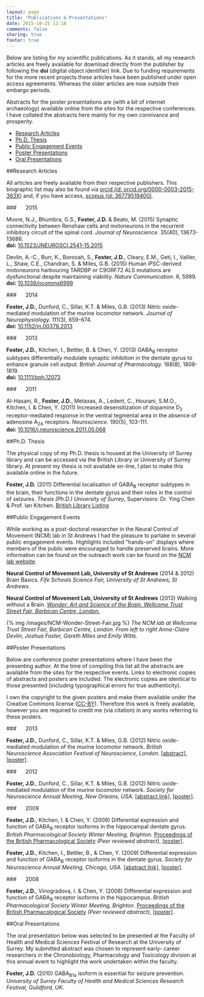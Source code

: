 ```yaml
---
layout: page
title: "Publications & Presentations"
date: 2015-10-25 12:18
comments: false
sharing: true
footer: true
---
```


Below are listing for my scientific publications. As it stands, all my
research articles are freely available for download directly from the
publisher by following the __doi__ (digital object identifier)
link. Due to funding requirements for the more recent projects these
articles have been published under open access agreements. Whereas the
older articles are now outside their embargo periods.

Abstracts for the poster presentations are (with a bit of internet
archaeology) available online from the sites for the respective
conferences. I have collated the abstracts here mainly for my own
connivance and prosperity.

* [Research Articles](#research-articles)
* [Ph.D. Thesis](#phd-thesis)
* [Public Engagement Events](#public-engagement-events)
* [Poster Presentations](#poster-presentations)
* [Oral Presentations](#oral-presentations)

<a id="research-articles"></a>
##Research Articles

All articles are freely available from their respective
publishers. This biographic list may also be found via
[orcid (id: orcid.org/0000-0003-2015-363X)](http://orcid.org/0000-0003-2015-363X)
and, if you have access,
[scopus (id: 36779519400)](http://www.scopus.com/authid/detail.url?authorId=36779519400).

###&nbsp;&nbsp;&nbsp;&nbsp;&nbsp;&nbsp;2015

Moore, N.J., Bhumbra, G.S., __Foster, J.D.__ & Beato, M. (2015) Synaptic connectivity between Renshaw cells and motoneurons in the recurrent inhibitory circuit of the spinal cord. _Journal of Neuroscience._ 35(40), 13673-13686. <br>__doi:__ [10.1523/JNEUROSCI.2541-15.2015](http://dx.doi.org/10.1523/JNEUROSCI.2541-15.2015)

Devlin, A.-C., Burr, K., Borooah, S., __Foster, J.D.__, Cleary, E.M., Geti, I., Vallier, L., Shaw, C.E., Chandran, S. & Miles, G.B. (2015) Human iPSC-derived motoneurons harbouring TARDBP or C9ORF72 ALS mutations are dysfunctional despite maintaining viability. _Nature Communication._ 6, 5999. <br>__doi:__ [10.1038/ncomms6999](http://dx.doi.org/10.1038/ncomms6999)

###&nbsp;&nbsp;&nbsp;&nbsp;&nbsp;&nbsp;2014

__Foster, J.D.__, Dunford, C., Sillar, K.T. & Miles, G.B. (2013) Nitric oxide-mediated modulation of the murine locomotor network. _Journal of Neurophysiology._ 111(3), 659-674. <br>__doi:__ [10.1152/jn.00378.2013](http://dx.doi.org/10.1152/jn.00378.2013)

###&nbsp;&nbsp;&nbsp;&nbsp;&nbsp;&nbsp;2013

__Foster, J.D.__, Kitchen, I., Bettler, B. & Chen, Y. (2013) GABA<sub>B</sub> receptor subtypes differentially modulate synaptic inhibition in the dentate gyrus to enhance granule cell output. _British Journal of Pharmacology._ 168(8), 1808-1819. <br>__doi:__ [10.1111/bph.12073](http://dx.doi.org/10.1111/bph.12073)

###&nbsp;&nbsp;&nbsp;&nbsp;&nbsp;&nbsp;2011

Al-Hasani, R., __Foster, J.D.__, Metaxas, A., Ledent, C., Hourani, S.M.O., Kitchen, I. & Chen, Y. (2011) Increased desensitization of dopamine D<sub>2</sub> receptor-mediated response in the ventral tegmental area in the absence of adenosine A<sub>2A</sub> receptors. _Neuroscience._ 190(5), 103-111. <br>__doi:__ [10.1016/j.neuroscience.2011.05.068](http://dx.doi.org/10.1016/j.neuroscience.2011.05.068)

<a id="phd-thesis"></a>
##Ph.D. Thesis

The physical copy of my Ph.D. thesis is housed at the University of
Surrey library and can be accessed via the British Library or
University of Surrey library. At present my thesis is not available
on-line, I plan to make this available online in the future.

__Foster, J.D.__ (2011) Differential localisation of GABA<sub>B</sub> receptor subtypes in the brain, their functions in the dentate gyrus and their roles in the control of seizures. _Thesis (Ph.D.) University of Surrey_, Supervisors: Dr. Ying Chen & Prof. Ian Kitchen. [British Library Listing](http://ethos.bl.uk/OrderDetails.do?uin=uk.bl.ethos.543273)

<a id="public-engagement-events"></a>
##Public Engagement Events

While working as a post-doctoral researcher in the Neural Control of
Movement (NCM) lab in St Andrews I had the pleasure to partake in
several public engagement events. Highlights included "hands-on"
displays where members of the public were encouraged to handle
preserved brains. More information can be found on the outreach work
can be found on the
[NCM lab website](http://ncm.wp.st-andrews.ac.uk/outreach/).

__Neural Control of Movement Lab, University of St Andrews__ (2014 & 2012) Brain Basics. _Fife Schools Science Fair, University of St Andrews, St Andrews._

__Neural Control of Movement Lab, University of St Andrews__ (2013) Walking without a Brain. [_Wonder: Art and Science of the Brain, Wellcome Trust Street Fair, Barbican Centre, London._](http://www.barbican.org.uk/wonder)

{% img /images/NCM-Wonder-Street-Fair.jpg %}
_The NCM lab at Wellcome Trust Street Fair, Barbican Centre,
London. From left to right Anna-Claire Devlin, Joshua Foster, Gareth
Miles and Emily Witts._

<a id="poster-presentations"></a>
##Poster Presentations

Below are conference poster presentations where I have been the
presenting author. At the time of compiling this list all the
abstracts are available from the sites for the respective
events. Links to electronic copies of abstracts and posters are
included. The electronic copies are identical to those presented
(including typographical errors for true authenticity).

I own the copyright to the given posters and make them available under
the Creative Commons license
([CC-BY](http://creativecommons.org/licenses/by/4.0/)). Therefore this
work is freely available, however you are required to credit me (via
citation) in any works referring to these posters.

###&nbsp;&nbsp;&nbsp;&nbsp;&nbsp;&nbsp;2013

__Foster, J.D.__, Dunford, C., Sillar, K.T. & Miles, G.B. (2012) Nitric oxide-mediated modulation of the murine locomotor network. _British Neuroscience Association Festival of Neuroscience, London._ [[abstract]](https://dl.dropboxusercontent.com/u/20003586/publications/Posters/BNA2013-JDFoster.pdf), [[poster]](https://dl.dropboxusercontent.com/u/20003586/publications/Posters/20130403-BNA-Univ_St_Andrews.pdf).

###&nbsp;&nbsp;&nbsp;&nbsp;&nbsp;&nbsp;2012

__Foster, J.D.__, Dunford, C., Sillar, K.T. & Miles, G.B. (2012) Nitric oxide-mediated modulation of the murine locomotor network. _Society for Neuroscience Annual Meeting, New Orleans, USA._ [[abstract link]](http://www.abstractsonline.com/Plan/ViewAbstract.aspx?sKey=e5f0a078-7214-4a3f-8485-e2d62e939c3d&cKey=5ca63a0c-c0c7-4c3a-a131-53a17f14c301&mKey={70007181-01C9-4DE9-A0A2-EEBFA14CD9F1}), [[poster]](https://dl.dropboxusercontent.com/u/20003586/publications/Posters/20121009-SfN-Univ_St_Andrews.pdf).

###&nbsp;&nbsp;&nbsp;&nbsp;&nbsp;&nbsp;2009

__Foster, J.D.__, Kitchen, I. & Chen, Y. (2009) Differential expression and function of GABA<sub>B</sub> receptor isoforms in the hippocampal dentate gyrus. _British Pharmacological Society Winter Meeting, Brighton._ [Proceedings of the British Pharmacological Society](http://www.pa2online.org/abstracts/Vol7Issue4abst072P.pdf) _(Peer reviewed abstract)_, [[poster]](https://dl.dropboxusercontent.com/u/20003586/publications/Posters/20091214-BPS-Univ_Surrey.pdf).

__Foster, J.D.__, Kitchen, I., Bettler, B., & Chen, Y. (2009) Differential expression and function of GABA<sub>B</sub> receptor isoforms in the dentate gyrus. _Society for Neuroscience Annual Meeting, Chicago, USA._ [[abstract link]](http://www.abstractsonline.com/Plan/ViewAbstract.aspx?sKey=83018d7b-185e-4770-ac72-5159eb3e97c5&cKey=c846eaf9-f922-4aaa-8fa5-6f67de23f931&mKey={081F7976-E4CD-4F3D-A0AF-E8387992A658}), [[poster]](https://dl.dropboxusercontent.com/u/20003586/publications/Posters/20091014-SfN-Univ_Surrey.pdf).

###&nbsp;&nbsp;&nbsp;&nbsp;&nbsp;&nbsp;2008

__Foster, J.D.__, Vinogradova, I. & Chen, Y. (2008) Differential expression and function of GABA<sub>B</sub> receptor isoforms in the hippocampus. _British Pharmacological Society Winter Meeting, Brighton._ [Proceedings of the British Pharmacological Society](http://www.pa2online.org/abstracts/Vol6Issue4abst142P.pdf) _(Peer reviewed abstract)_, [[poster]](https://dl.dropboxusercontent.com/u/20003586/publications/Posters/20081215-BPS-Univ_Surrey.pdf).

<a id="oral-presentations"></a>
##Oral Presentations

The oral presentation below was selected to be presented at the
Faculty of Health and Medical Sciences Festival of Research at the
University of Surrey. My submitted abstract was chosen to represent
early- career researchers in the Chronobiology, Pharmacology and
Toxicology division at this annual event to highlight the work
undertaken within the faculty.

__Foster, J.D.__ (2010) GABA<sub>B1a</sub> isoform is essential for seizure prevention. _University of Surrey Faculty of Health and Medical Sciences Research Festival, Guildford, UK._
